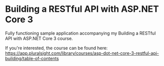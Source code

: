 # Building a RESTful API with ASP.NET Core 3
Fully functioning sample application accompanying my Building a RESTful API with ASP.NET Core 3 course. 

If you're interested, the course can be found here: https://app.pluralsight.com/library/courses/asp-dot-net-core-3-restful-api-building/table-of-contents

